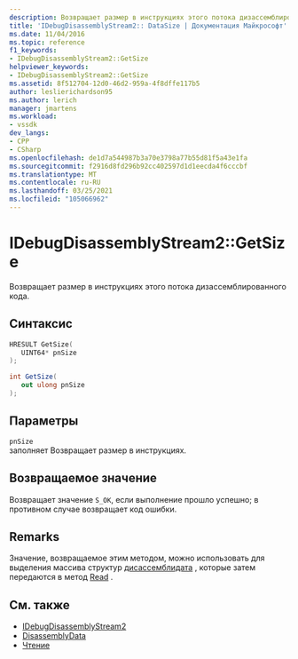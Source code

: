 ```yaml
---
description: Возвращает размер в инструкциях этого потока дизассемблированного кода.
title: 'IDebugDisassemblyStream2:: DataSize | Документация Майкрософт'
ms.date: 11/04/2016
ms.topic: reference
f1_keywords:
- IDebugDisassemblyStream2::GetSize
helpviewer_keywords:
- IDebugDisassemblyStream2::GetSize
ms.assetid: 8f512704-12d0-46d2-959a-4f8dffe117b5
author: leslierichardson95
ms.author: lerich
manager: jmartens
ms.workload:
- vssdk
dev_langs:
- CPP
- CSharp
ms.openlocfilehash: de1d7a544987b3a70e3798a77b55d81f5a43e1fa
ms.sourcegitcommit: f2916d8fd296b92cc402597d1d1eecda4f6cccbf
ms.translationtype: MT
ms.contentlocale: ru-RU
ms.lasthandoff: 03/25/2021
ms.locfileid: "105066962"
---
```

# <a name="idebugdisassemblystream2getsize"></a>IDebugDisassemblyStream2::GetSize
Возвращает размер в инструкциях этого потока дизассемблированного кода.

## <a name="syntax"></a>Синтаксис

```cpp
HRESULT GetSize( 
   UINT64* pnSize
);
```

```csharp
int GetSize( 
   out ulong pnSize
);
```

## <a name="parameters"></a>Параметры
`pnSize`\
заполняет Возвращает размер в инструкциях.

## <a name="return-value"></a>Возвращаемое значение
 Возвращает значение `S_OK`, если выполнение прошло успешно; в противном случае возвращает код ошибки.

## <a name="remarks"></a>Remarks
 Значение, возвращаемое этим методом, можно использовать для выделения массива структур [дисассемблидата](../../../extensibility/debugger/reference/disassemblydata.md) , которые затем передаются в метод [Read](../../../extensibility/debugger/reference/idebugdisassemblystream2-read.md) .

## <a name="see-also"></a>См. также
- [IDebugDisassemblyStream2](../../../extensibility/debugger/reference/idebugdisassemblystream2.md)
- [DisassemblyData](../../../extensibility/debugger/reference/disassemblydata.md)
- [Чтение](../../../extensibility/debugger/reference/idebugdisassemblystream2-read.md)
